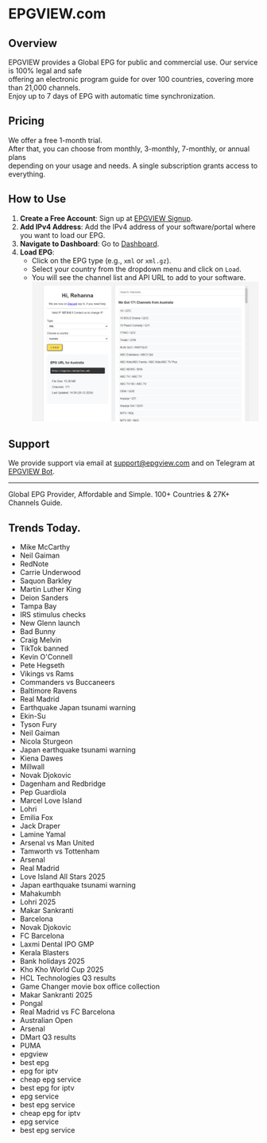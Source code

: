 # EPGVIEW.com



## Overview
EPGVIEW provides a Global EPG for public and commercial use. Our service is 100% legal and safe\
offering an electronic program guide for over 100 countries, covering more than 21,000 channels.\
Enjoy up to 7 days of EPG with automatic time synchronization.

## Pricing
We offer a free 1-month trial. \
After that, you can choose from monthly, 3-monthly, 7-monthly, or annual plans \
depending on your usage and needs. A single subscription grants access to everything.

## How to Use
1. **Create a Free Account**: Sign up at [EPGVIEW Signup](https://epgview.com/signup.php).
2. **Add IPv4 Address**: Add the IPv4 address of your software/portal where you want to load our EPG.
3. **Navigate to Dashboard**: Go to [Dashboard](https://epgview.com/dashboard.php).
4. **Load EPG**:
   - Click on the EPG type (e.g., `xml` or `xml.gz`).
   - Select your country from the dropdown menu and click on `Load`.
   - You will see the channel list and API URL to add to your software.
![EPGVIEW](img/dashboard.png)
## Support
We provide support via email at [support@epgview.com](mailto:support@epgview.com) and on Telegram at [EPGVIEW Bot](https://t.me/epgview_bot).

---

Global EPG Provider, Affordable and Simple. 100+ Countries & 27K+ Channels Guide.

## Trends Today.

- Mike McCarthy
- Neil Gaiman
- RedNote
- Carrie Underwood
- Saquon Barkley
- Martin Luther King
- Deion Sanders
- Tampa Bay
- IRS stimulus checks
- New Glenn launch
- Bad Bunny
- Craig Melvin
- TikTok banned
- Kevin O'Connell
- Pete Hegseth
- Vikings vs Rams
- Commanders vs Buccaneers
- Baltimore Ravens
- Real Madrid
- Earthquake Japan tsunami warning
- Ekin-Su
- Tyson Fury
- Neil Gaiman
- Nicola Sturgeon
- Japan earthquake tsunami warning
- Kiena Dawes
- Millwall
- Novak Djokovic
- Dagenham and Redbridge
- Pep Guardiola
- Marcel Love Island
- Lohri
- Emilia Fox
- Jack Draper
- Lamine Yamal
- Arsenal vs Man United
- Tamworth vs Tottenham
- Arsenal
- Real Madrid
- Love Island All Stars 2025
- Japan earthquake tsunami warning
- Mahakumbh
- Lohri 2025
- Makar Sankranti
- Barcelona
- Novak Djokovic
- FC Barcelona
- Laxmi Dental IPO GMP
- Kerala Blasters
- Bank holidays 2025
- Kho Kho World Cup 2025
- HCL Technologies Q3 results
- Game Changer movie box office collection
- Makar Sankranti 2025
- Pongal
- Real Madrid vs FC Barcelona
- Australian Open
- Arsenal
- DMart Q3 results
- PUMA
- epgview
- best epg
- epg for iptv
- cheap epg service
- best epg for iptv
- epg service
- best epg service
- cheap epg for iptv
- epg service
- best epg service
